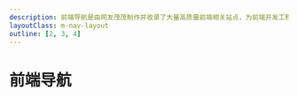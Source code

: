 ```yaml
---
description: 前端导航是由网友茂茂制作并收录了大量高质量前端相关站点，为前端开发工程师提供最简单便捷的网址导航服务
layoutClass: m-nav-layout
outline: [2, 3, 4]
---
```


<script setup>
import MNavLinks from './nav/components/MNavLinks.vue'

import { NAV_DATA } from './nav/data'
</script>
<style src="./nav/index.scss"></style>

# 前端导航

<MNavLinks v-for="{title, items} in NAV_DATA" :title="title" :items="items"/>
